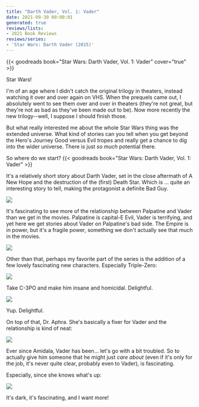 ```yaml
---
title: "Darth Vader, Vol. 1: Vader"
date: 2021-09-30 00:00:01
generated: true
reviews/lists:
- 2021 Book Reviews
reviews/series:
- 'Star Wars: Darth Vader (2015)'
---
```

{{< goodreads book="Star Wars: Darth Vader, Vol. 1: Vader" cover="true" >}}

Star Wars!  

I'm of an age where I didn't catch the original trilogy in theaters, instead watching it over and over again on VHS. When the prequels came out, I absolutely went to see them over and over in theaters (they're not great, but they're not as bad as they've been made out to be). Now more recently the new trilogy--well, I suppose I should finish those.  

<!--more-->

But what really interested me about the whole Star Wars thing was the extended universe. What kind of stories can you tell when you get beyond the Hero's Journey Good versus Evil tropes and really get a chance to dig into the wider universe. There is just *so much* potential there.  

So where do we start? {{< goodreads book="Star Wars: Darth Vader, Vol. 1: Vader" >}}  

It's a relatively short story about Darth Vader, set in the close aftermath of A New Hope and the destruction of the (first) Death Star. Which is ... quite an interesting story to tell, making the protagonist a definite Bad Guy.  

![](/embeds/books/attachments/vader-1.1.png)

It's fascinating to see more of the relationship between Palpatine and Vader than we get in the movies. Palpatine is capital-E Evil, Vader is terrifying, and yet here we get stories about Vader on Palpatine's bad side. The Empire is in power, but it's a fragile power, something we don't actually see that much in the movies.  

![](/embeds/books/attachments/vader-1.2.png) 

Other than that, perhaps my favorite part of the series is the addition of a few lovely fascinating new characters. Especially Triple-Zero:  

![](/embeds/books/attachments/vader-1.3.png)

Take C-3PO and make him insane and homicidal. Delightful.  

![](/embeds/books/attachments/vader-1.5.png) 

Yup. Delightful.  

On top of that, Dr. Aphra. She's basically a fixer for Vader and the relationship is kind of neat:  

![](/embeds/books/attachments/vader-1.4.png)

Ever since Amidala, Vader has been... let's go with a bit troubled. So to actually give him someone that he might just *care about* (even if it's only for the job, it's never quite clear, probably even to Vader), is fascinating.  

Especially, since she knows what's up:  

![](/embeds/books/attachments/vader-1.6.png)

It's dark, it's fascinating, and I want more!



